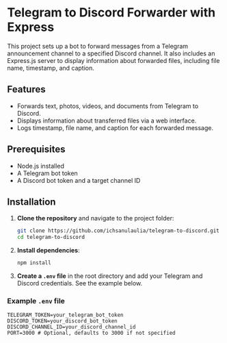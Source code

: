 # Telegram to Discord Forwarder with Express

This project sets up a bot to forward messages from a Telegram announcement channel to a specified Discord channel. It also includes an Express.js server to display information about forwarded files, including file name, timestamp, and caption.

## Features

- Forwards text, photos, videos, and documents from Telegram to Discord.
- Displays information about transferred files via a web interface.
- Logs timestamp, file name, and caption for each forwarded message.

## Prerequisites

- Node.js installed
- A Telegram bot token
- A Discord bot token and a target channel ID

## Installation

1. **Clone the repository** and navigate to the project folder:
    ```bash
    git clone https://github.com/ichsanulaulia/telegram-to-discord.git
    cd telegram-to-discord
    ```

2. **Install dependencies**:
    ```bash
    npm install
    ```

3. **Create a `.env` file** in the root directory and add your Telegram and Discord credentials. See the example below.

### Example `.env` file

```plaintext
TELEGRAM_TOKEN=your_telegram_bot_token
DISCORD_TOKEN=your_discord_bot_token
DISCORD_CHANNEL_ID=your_discord_channel_id
PORT=3000 # Optional, defaults to 3000 if not specified
